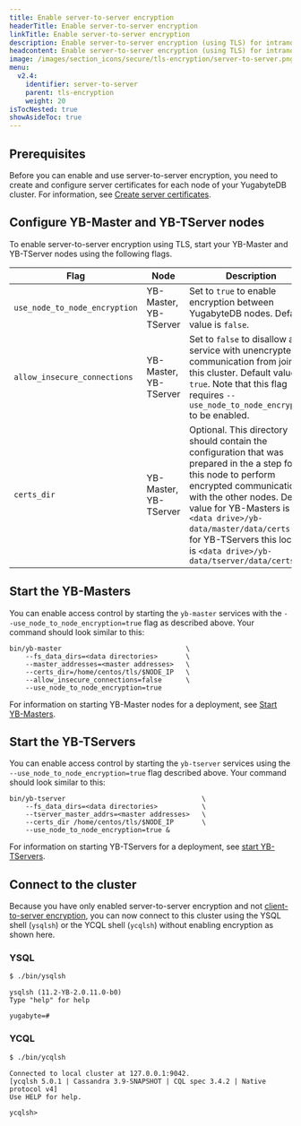 ```yaml
---
title: Enable server-to-server encryption
headerTitle: Enable server-to-server encryption
linkTitle: Enable server-to-server encryption
description: Enable server-to-server encryption (using TLS) for intranode communication.
headcontent: Enable server-to-server encryption (using TLS) for intranode communication.
image: /images/section_icons/secure/tls-encryption/server-to-server.png
menu:
  v2.4:
    identifier: server-to-server
    parent: tls-encryption
    weight: 20
isTocNested: true
showAsideToc: true
---
```



## Prerequisites

Before you can enable and use server-to-server encryption, you need to create and configure server certificates for each node of your YugabyteDB cluster. For information, see [Create server certificates](../server-certificates).

## Configure YB-Master and YB-TServer nodes

To enable server-to-server encryption using TLS, start your YB-Master and YB-TServer nodes using the following flags.

Flag                           | Node                  | Description                  |
-------------------------------|--------------------------|------------------------------|
`use_node_to_node_encryption`  | YB-Master, YB-TServer | Set to `true` to enable encryption between YugabyteDB nodes. Default value is `false`. |
`allow_insecure_connections`   | YB-Master, YB-TServer | Set to `false` to disallow any service with unencrypted communication from joining this cluster. Default value is `true`. Note that this flag requires `--use_node_to_node_encryption` to be enabled. |
`certs_dir`                    | YB-Master, YB-TServer | Optional. This directory should contain the configuration that was prepared in the a step for this node to perform encrypted communication with the other nodes. Default value for YB-Masters is `<data drive>/yb-data/master/data/certs` and for YB-TServers this location is `<data drive>/yb-data/tserver/data/certs` |

## Start the YB-Masters

You can enable access control by starting the `yb-master` services with the `--use_node_to_node_encryption=true` flag as described above. Your command should look similar to this:

```
bin/yb-master                               \
    --fs_data_dirs=<data directories>       \
    --master_addresses=<master addresses>   \
    --certs_dir=/home/centos/tls/$NODE_IP   \
    --allow_insecure_connections=false      \
    --use_node_to_node_encryption=true
```

For information on starting YB-Master nodes for a deployment, see [Start YB-Masters](../../../deploy/manual-deployment/start-masters/).

## Start the YB-TServers

You can enable access control by starting the `yb-tserver` services using the `--use_node_to_node_encryption=true` flag described above. Your command should look similar to this:

```
bin/yb-tserver                                  \
    --fs_data_dirs=<data directories>           \
    --tserver_master_addrs=<master addresses>   \
    --certs_dir /home/centos/tls/$NODE_IP       \
    --use_node_to_node_encryption=true &
```

For information on starting YB-TServers for a deployment, see [start YB-TServers](../../../deploy/manual-deployment/start-tservers/).

## Connect to the cluster

Because you have only enabled server-to-server encryption and not [client-to-server encryption](../client-to-server), you can now connect to this cluster using the YSQL shell (`ysqlsh`) or the YCQL shell (`ycqlsh`) without enabling encryption as shown here.

### YSQL

```sh
$ ./bin/ysqlsh
```

```
ysqlsh (11.2-YB-2.0.11.0-b0)
Type "help" for help

yugabyte=#
```

### YCQL

```sh
$ ./bin/ycqlsh
```

```
Connected to local cluster at 127.0.0.1:9042.
[ycqlsh 5.0.1 | Cassandra 3.9-SNAPSHOT | CQL spec 3.4.2 | Native protocol v4]
Use HELP for help.

ycqlsh>
```
